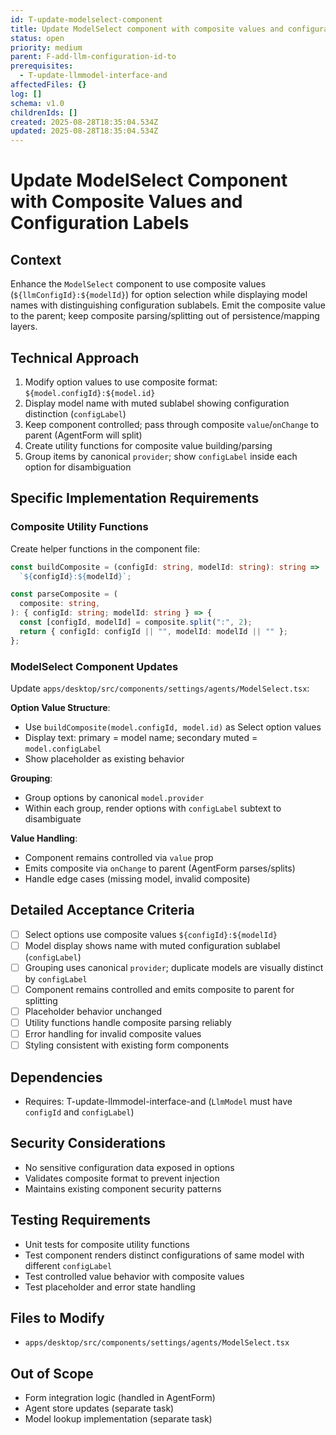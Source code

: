```yaml
---
id: T-update-modelselect-component
title: Update ModelSelect component with composite values and configuration labels
status: open
priority: medium
parent: F-add-llm-configuration-id-to
prerequisites:
  - T-update-llmmodel-interface-and
affectedFiles: {}
log: []
schema: v1.0
childrenIds: []
created: 2025-08-28T18:35:04.534Z
updated: 2025-08-28T18:35:04.534Z
---
```


# Update ModelSelect Component with Composite Values and Configuration Labels

## Context

Enhance the `ModelSelect` component to use composite values (`${llmConfigId}:${modelId}`) for option selection while displaying model names with distinguishing configuration sublabels. Emit the composite value to the parent; keep composite parsing/splitting out of persistence/mapping layers.

## Technical Approach

1. Modify option values to use composite format: `${model.configId}:${model.id}`
2. Display model name with muted sublabel showing configuration distinction (`configLabel`)
3. Keep component controlled; pass through composite `value`/`onChange` to parent (AgentForm will split)
4. Create utility functions for composite value building/parsing
5. Group items by canonical `provider`; show `configLabel` inside each option for disambiguation

## Specific Implementation Requirements

### Composite Utility Functions

Create helper functions in the component file:

```typescript
const buildComposite = (configId: string, modelId: string): string =>
  `${configId}:${modelId}`;

const parseComposite = (
  composite: string,
): { configId: string; modelId: string } => {
  const [configId, modelId] = composite.split(":", 2);
  return { configId: configId || "", modelId: modelId || "" };
};
```

### ModelSelect Component Updates

Update `apps/desktop/src/components/settings/agents/ModelSelect.tsx`:

**Option Value Structure**:

- Use `buildComposite(model.configId, model.id)` as Select option values
- Display text: primary = model name; secondary muted = `model.configLabel`
- Show placeholder as existing behavior

**Grouping**:

- Group options by canonical `model.provider`
- Within each group, render options with `configLabel` subtext to disambiguate

**Value Handling**:

- Component remains controlled via `value` prop
- Emits composite via `onChange` to parent (AgentForm parses/splits)
- Handle edge cases (missing model, invalid composite)

## Detailed Acceptance Criteria

- [ ] Select options use composite values `${configId}:${modelId}`
- [ ] Model display shows name with muted configuration sublabel (`configLabel`)
- [ ] Grouping uses canonical `provider`; duplicate models are visually distinct by `configLabel`
- [ ] Component remains controlled and emits composite to parent for splitting
- [ ] Placeholder behavior unchanged
- [ ] Utility functions handle composite parsing reliably
- [ ] Error handling for invalid composite values
- [ ] Styling consistent with existing form components

## Dependencies

- Requires: T-update-llmmodel-interface-and (`LlmModel` must have `configId` and `configLabel`)

## Security Considerations

- No sensitive configuration data exposed in options
- Validates composite format to prevent injection
- Maintains existing component security patterns

## Testing Requirements

- Unit tests for composite utility functions
- Test component renders distinct configurations of same model with different `configLabel`
- Test controlled value behavior with composite values
- Test placeholder and error state handling

## Files to Modify

- `apps/desktop/src/components/settings/agents/ModelSelect.tsx`

## Out of Scope

- Form integration logic (handled in AgentForm)
- Agent store updates (separate task)
- Model lookup implementation (separate task)
